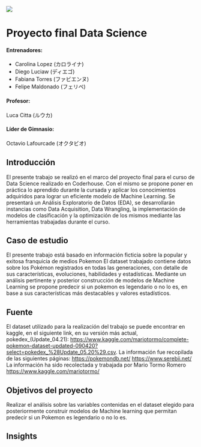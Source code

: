 ![](http://pngimg.com/uploads/pokemon_logo/pokemon_logo_PNG5.png)

# Proyecto final Data Science
#### Entrenadores:
- Carolina Lopez (カロライナ)
- Diego Luciaw (ディエゴ)
- Fabiana Torres (ファビエンヌ)
- Felipe Maldonado (フェリペ)

#### Profesor:
Luca Citta (ルウカ)

#### Líder de Gimnasio:
Octavio Lafourcade (オクタビオ)

## Introducción
El presente trabajo se realizó en el marco del proyecto final para el curso de Data Science realizado en Coderhouse. Con el mismo se propone poner en práctica lo aprendido durante la cursada y aplicar los conocimientos adquiridos para lograr un eficiente modelo de Machine Learning. Se presentará un Análisis Exploratorio de Datos (EDA),  se desarrollarán instancias como Data Acquisition, Data Wrangling, la implementación de modelos de clasificación y la optimización de los mismos mediante las herramientas trabajadas durante el curso. 

## Caso de estudio
El presente trabajo está basado en información ficticia sobre la popular y exitosa franquicia de medios Pokemon
El dataset trabajado contiene datos sobre los Pokémon registrados en todas las generaciones, con detalle de sus características, evoluciones, habilidades y estadísticas.
Mediante un análisis pertinente y posterior construcción de modelos de Machine Learning se propone predecir si un pokemon es legendario o no lo es, en base a sus características más destacables y valores estadísticos.

## Fuente
El dataset utilizado para la realización del trabajo se puede encontrar en kaggle, en el siguiente link, en su versión más actual, pokedex_(Update_04.21): https://www.kaggle.com/mariotormo/complete-pokemon-dataset-updated-090420?select=pokedex_%28Update_05.20%29.csv. 
La información fue recopilada de las siguientes páginas:
https://pokemondb.net/ 
https://www.serebii.net/ 
La información ha sido recolectada y trabajada por Mario Tormo Romero
https://www.kaggle.com/mariotormo/

## Objetivos del proyecto

Realizar el análisis sobre las variables contenidas en el dataset elegido para posteriormente construir modelos de Machine learning que permitan predecir si un Pokemon es legendario o no lo es.

## Insights
